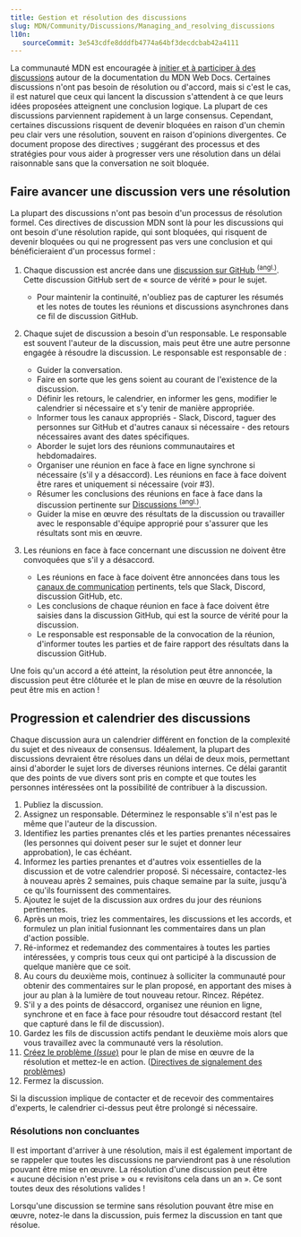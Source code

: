```yaml
---
title: Gestion et résolution des discussions
slug: MDN/Community/Discussions/Managing_and_resolving_discussions
l10n:
   sourceCommit: 3e543cdfe8dddfb4774a64bf3decdcbab42a4111
---
```


La communauté MDN est encouragée à [initier et à participer à des discussions](/fr/docs/MDN/Community/Discussions) autour de la documentation du MDN Web Docs. Certaines discussions n'ont pas besoin de résolution ou d'accord, mais si c'est le cas, il est naturel que ceux qui lancent la discussion s'attendent à ce que leurs idées proposées atteignent une conclusion logique. La plupart de ces discussions parviennent rapidement à un large consensus. Cependant, certaines discussions risquent de devenir bloquées en raison d'un chemin peu clair vers une résolution, souvent en raison d'opinions divergentes. Ce document propose des directives&nbsp;; suggérant des processus et des stratégies pour vous aider à progresser vers une résolution dans un délai raisonnable sans que la conversation ne soit bloquée.

## Faire avancer une discussion vers une résolution

La plupart des discussions n'ont pas besoin d'un processus de résolution formel. Ces directives de discussion MDN sont là pour les discussions qui ont besoin d'une résolution rapide, qui sont bloquées, qui risquent de devenir bloquées ou qui ne progressent pas vers une conclusion et qui bénéficieraient d'un processus formel&nbsp;:

1. Chaque discussion est ancrée dans une [discussion sur GitHub <sup>(angl.)</sup>](https://github.com/orgs/mdn/discussions). Cette discussion GitHub sert de «&nbsp;source de vérité&nbsp;» pour le sujet.
   - Pour maintenir la continuité, n'oubliez pas de capturer les résumés et les notes de toutes les réunions et discussions asynchrones dans ce fil de discussion GitHub.

2. Chaque sujet de discussion a besoin d'un responsable. Le responsable est souvent l'auteur de la discussion, mais peut être une autre personne engagée à résoudre la discussion. Le responsable est responsable de&nbsp;:
   - Guider la conversation.
   - Faire en sorte que les gens soient au courant de l'existence de la discussion.
   - Définir les retours, le calendrier, en informer les gens, modifier le calendrier si nécessaire et s'y tenir de manière appropriée.
   - Informer tous les canaux appropriés - Slack, Discord, taguer des personnes sur GitHub et d'autres canaux si nécessaire - des retours nécessaires avant des dates spécifiques.
   - Aborder le sujet lors des réunions communautaires et hebdomadaires.
   - Organiser une réunion en face à face en ligne synchrone si nécessaire (s'il y a désaccord). Les réunions en face à face doivent être rares et uniquement si nécessaire (voir #3).
   - Résumer les conclusions des réunions en face à face dans la discussion pertinente sur [Discussions <sup>(angl.)</sup>](https://github.com/orgs/mdn/discussions).
   - Guider la mise en œuvre des résultats de la discussion ou travailler avec le responsable d'équipe approprié pour s'assurer que les résultats sont mis en œuvre.

3. Les réunions en face à face concernant une discussion ne doivent être convoquées que s'il y a désaccord.
   - Les réunions en face à face doivent être annoncées dans tous les [canaux de communication](/fr/docs/MDN/Community/Communication_channels) pertinents, tels que Slack, Discord, discussion GitHub, etc.
   - Les conclusions de chaque réunion en face à face doivent être saisies dans la discussion GitHub, qui est la source de vérité pour la discussion.
   - Le responsable est responsable de la convocation de la réunion, d'informer toutes les parties et de faire rapport des résultats dans la discussion GitHub.

Une fois qu'un accord a été atteint, la résolution peut être annoncée, la discussion peut être clôturée et le plan de mise en œuvre de la résolution peut être mis en action&nbsp;!

## Progression et calendrier des discussions

Chaque discussion aura un calendrier différent en fonction de la complexité du sujet et des niveaux de consensus. Idéalement, la plupart des discussions devraient être résolues dans un délai de deux mois, permettant ainsi d'aborder le sujet lors de diverses réunions internes. Ce délai garantit que des points de vue divers sont pris en compte et que toutes les personnes intéressées ont la possibilité de contribuer à la discussion.

1. Publiez la discussion.
2. Assignez un responsable. Déterminez le responsable s'il n'est pas le même que l'auteur de la discussion.
3. Identifiez les parties prenantes clés et les parties prenantes nécessaires (les personnes qui doivent peser sur le sujet et donner leur approbation), le cas échéant.
4. Informez les parties prenantes et d'autres voix essentielles de la discussion et de votre calendrier proposé. Si nécessaire, contactez-les à nouveau après 2 semaines, puis chaque semaine par la suite, jusqu'à ce qu'ils fournissent des commentaires.
5. Ajoutez le sujet de la discussion aux ordres du jour des réunions pertinentes.
6. Après un mois, triez les commentaires, les discussions et les accords, et formulez un plan initial fusionnant les commentaires dans un plan d'action possible.
7. Ré-informez et redemandez des commentaires à toutes les parties intéressées, y compris tous ceux qui ont participé à la discussion de quelque manière que ce soit.
8. Au cours du deuxième mois, continuez à solliciter la communauté pour obtenir des commentaires sur le plan proposé, en apportant des mises à jour au plan à la lumière de tout nouveau retour. Rincez. Répétez.
9. S'il y a des points de désaccord, organisez une réunion en ligne, synchrone et en face à face pour résoudre tout désaccord restant (tel que capturé dans le fil de discussion).
10. Gardez les fils de discussion actifs pendant le deuxième mois alors que vous travaillez avec la communauté vers la résolution.
11. [Créez le problème (_Issue_)](/fr/docs/MDN/Community/Issues) pour le plan de mise en œuvre de la résolution et mettez-le en action. ([Directives de signalement des problèmes](/fr/docs/MDN/Community/Issues#guidelines_for_reporting_an_issue))
12. Fermez la discussion.

Si la discussion implique de contacter et de recevoir des commentaires d'experts, le calendrier ci-dessus peut être prolongé si nécessaire.

### Résolutions non concluantes

Il est important d'arriver à une résolution, mais il est également important de se rappeler que toutes les discussions ne parviendront pas à une résolution pouvant être mise en œuvre. La résolution d'une discussion peut être «&nbsp;aucune décision n'est prise&nbsp;» ou «&nbsp;revisitons cela dans un an&nbsp;». Ce sont toutes deux des résolutions valides&nbsp;!

Lorsqu'une discussion se termine sans résolution pouvant être mise en œuvre, notez-le dans la discussion, puis fermez la discussion en tant que résolue.
